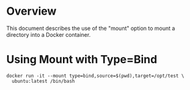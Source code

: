 # Overview

This document describes the use of the "mount" option to mount a directory into a Docker container.

# Using Mount with Type=Bind

```
docker run -it --mount type=bind,source=$(pwd),target=/opt/test \
  ubuntu:latest /bin/bash
```
